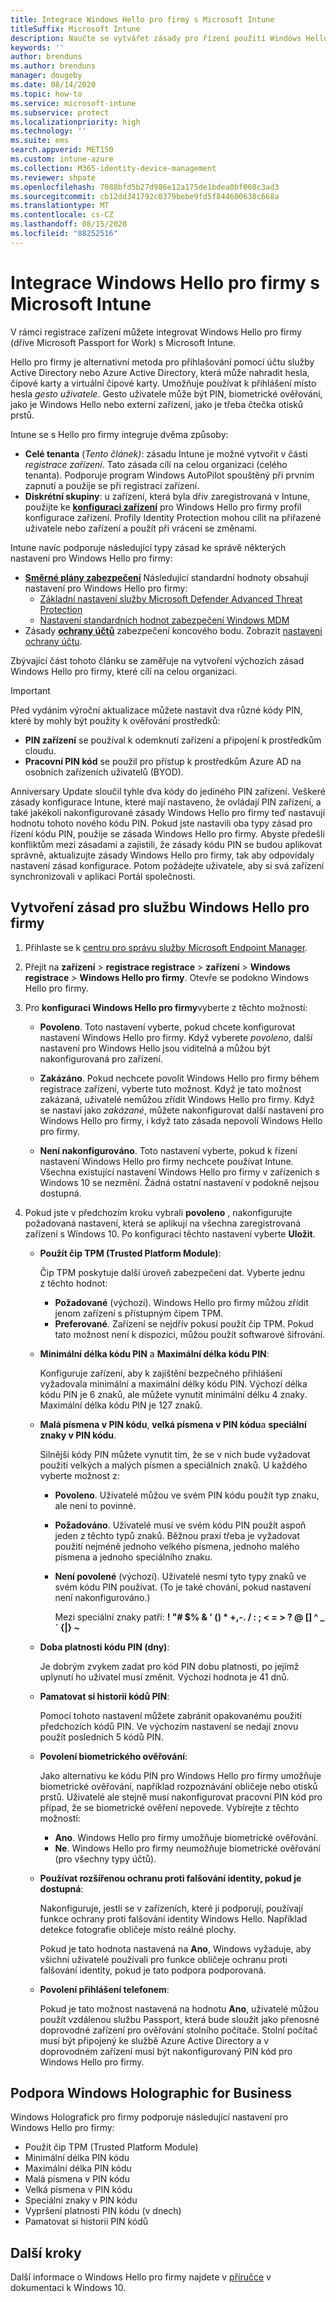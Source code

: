 ```yaml
---
title: Integrace Windows Hello pro firmy s Microsoft Intune
titleSuffix: Microsoft Intune
description: Naučte se vytvářet zásady pro řízení použití Windows Hello pro firmy na spravovaných zařízeních během registrace zařízení.
keywords: ''
author: brenduns
ms.author: brenduns
manager: dougeby
ms.date: 08/14/2020
ms.topic: how-to
ms.service: microsoft-intune
ms.subservice: protect
ms.localizationpriority: high
ms.technology: ''
ms.suite: ems
search.appverid: MET150
ms.custom: intune-azure
ms.collection: M365-identity-device-management
ms.reviewer: shpate
ms.openlocfilehash: 7088bfd5b27d986e12a175de1bdea0bf060c3ad3
ms.sourcegitcommit: cb12dd341792c0379bebe9fd5f844600638c668a
ms.translationtype: MT
ms.contentlocale: cs-CZ
ms.lasthandoff: 08/15/2020
ms.locfileid: "88252516"
---
```

# <a name="integrate-windows-hello-for-business-with-microsoft-intune"></a>Integrace Windows Hello pro firmy s Microsoft Intune  

V rámci registrace zařízení můžete integrovat Windows Hello pro firmy (dříve Microsoft Passport for Work) s Microsoft Intune.

Hello pro firmy je alternativní metoda pro přihlašování pomocí účtu služby Active Directory nebo Azure Active Directory, která může nahradit hesla, čipové karty a virtuální čipové karty. Umožňuje používat k přihlášení místo hesla *gesto uživatele*. Gesto uživatele může být PIN, biometrické ověřování, jako je Windows Hello nebo externí zařízení, jako je třeba čtečka otisků prstů.

Intune se s Hello pro firmy integruje dvěma způsoby:

- **Celé tenanta** (*Tento článek)*: zásadu Intune je možné vytvořit v části *registrace zařízení*. Tato zásada cílí na celou organizaci (celého tenanta). Podporuje program Windows AutoPilot spouštěný při prvním zapnutí a použije se při registraci zařízení.
- **Diskrétní skupiny**: u zařízení, která byla dřív zaregistrovaná v Intune, použijte ke [**konfiguraci zařízení**](../protect/identity-protection-configure.md) pro Windows Hello pro firmy profil konfigurace zařízení. Profily Identity Protection mohou cílit na přiřazené uživatele nebo zařízení a použít při vrácení se změnami.

Intune navíc podporuje následující typy zásad ke správě některých nastavení pro Windows Hello pro firmy:

- [**Směrné plány zabezpečení**](../protect/security-baselines.md) Následující standardní hodnoty obsahují nastavení pro Windows Hello pro firmy:
  - [Základní nastavení služby Microsoft Defender Advanced Threat Protection](../protect/security-baseline-settings-defender-atp.md#windows-hello-for-business)
  - [Nastavení standardních hodnot zabezpečení Windows MDM](../protect/security-baseline-settings-mdm-all.md#windows-hello-for-business)
- Zásady [**ochrany účtů**](../protect/endpoint-security-account-protection-policy.md) zabezpečení koncového bodu. Zobrazit [nastavení ochrany účtu](../protect/endpoint-security-account-protection-profile-settings.md#account-protection).

Zbývající část tohoto článku se zaměřuje na vytvoření výchozích zásad Windows Hello pro firmy, které cílí na celou organizaci.

> [!IMPORTANT]
> Před vydáním výroční aktualizace můžete nastavit dva různé kódy PIN, které by mohly být použity k ověřování prostředků:
>
> - **PIN zařízení** se používal k odemknutí zařízení a připojení k prostředkům cloudu.
> - **Pracovní PIN kód** se použil pro přístup k prostředkům Azure AD na osobních zařízeních uživatelů (BYOD).
>
> Anniversary Update sloučil tyhle dva kódy do jediného PIN zařízení.
> Veškeré zásady konfigurace Intune, které mají nastaveno, že ovládají PIN zařízení, a také jakékoli nakonfigurované zásady Windows Hello pro firmy teď nastavují hodnotu tohoto nového kódu PIN.
> Pokud jste nastavili oba typy zásad pro řízení kódu PIN, použije se zásada Windows Hello pro firmy.
> Abyste předešli konfliktům mezi zásadami a zajistili, že zásady kódu PIN se budou aplikovat správně, aktualizujte zásady Windows Hello pro firmy, tak aby odpovídaly nastavení zásad konfigurace. Potom požádejte uživatele, aby si svá zařízení synchronizovali v aplikaci Portál společnosti.

## <a name="create-a-windows-hello-for-business-policy"></a>Vytvoření zásad pro službu Windows Hello pro firmy

1. Přihlaste se k [centru pro správu služby Microsoft Endpoint Manager](https://go.microsoft.com/fwlink/?linkid=2109431).

2. Přejít na **zařízení**  >   **registrace registrace**  >  **zařízení**  >  **Windows registrace**  >  **Windows Hello pro firmy**. Otevře se podokno Windows Hello pro firmy.

3. Pro **konfiguraci Windows Hello pro firmy**vyberte z těchto možností:

   - **Povoleno**. Toto nastavení vyberte, pokud chcete konfigurovat nastavení Windows Hello pro firmy.  Když vyberete *povoleno*, další nastavení pro Windows Hello jsou viditelná a můžou být nakonfigurovaná pro zařízení.

   - **Zakázáno**. Pokud nechcete povolit Windows Hello pro firmy během registrace zařízení, vyberte tuto možnost. Když je tato možnost zakázaná, uživatelé nemůžou zřídit Windows Hello pro firmy. Když se nastaví jako *zakázané*, můžete nakonfigurovat další nastavení pro Windows Hello pro firmy, i když tato zásada nepovolí Windows Hello pro firmy.

   - **Není nakonfigurováno**. Toto nastavení vyberte, pokud k řízení nastavení Windows Hello pro firmy nechcete používat Intune. Všechna existující nastavení Windows Hello pro firmy v zařízeních s Windows 10 se nezmění. Žádná ostatní nastavení v podokně nejsou dostupná.

4. Pokud jste v předchozím kroku vybrali **povoleno** , nakonfigurujte požadovaná nastavení, která se aplikují na všechna zaregistrovaná zařízení s Windows 10. Po konfiguraci těchto nastavení vyberte **Uložit**.

   - **Použít čip TPM (Trusted Platform Module)**:

     Čip TPM poskytuje další úroveň zabezpečení dat. Vyberte jednu z těchto hodnot:

     - **Požadované** (výchozí). Windows Hello pro firmy můžou zřídit jenom zařízení s přístupným čipem TPM.
     - **Preferované**. Zařízení se nejdřív pokusí použít čip TPM. Pokud tato možnost není k dispozici, můžou použít softwarové šifrování.

   - **Minimální délka kódu PIN** a **Maximální délka kódu PIN**:

     Konfiguruje zařízení, aby k zajištění bezpečného přihlášení vyžadovala minimální a maximální délky kódu PIN. Výchozí délka kódu PIN je 6 znaků, ale můžete vynutit minimální délku 4 znaky. Maximální délka kódu PIN je 127 znaků.

   - **Malá písmena v PIN kódu**, **velká písmena v PIN kódu**a **speciální znaky v PIN kódu**.

     Silnější kódy PIN můžete vynutit tím, že se v nich bude vyžadovat použití velkých a malých písmen a speciálních znaků. U každého vyberte možnost z:

     - **Povoleno**. Uživatelé můžou ve svém PIN kódu použít typ znaku, ale není to povinné.

     - **Požadováno**. Uživatelé musí ve svém kódu PIN použít aspoň jeden z těchto typů znaků. Běžnou praxí třeba je vyžadovat použití nejméně jednoho velkého písmena, jednoho malého písmena a jednoho speciálního znaku.

     - **Není povolené** (výchozí). Uživatelé nesmí tyto typy znaků ve svém kódu PIN používat. (To je také chování, pokud nastavení není nakonfigurováno.)

       Mezi speciální znaky patří: **! "# $% &amp; ' () &#42; +,-. / : ; &lt; = &gt; ? @ [\] ^ _ &#96; {&#124;} ~**

   - **Doba platnosti kódu PIN (dny)**:

     Je dobrým zvykem zadat pro kód PIN dobu platnosti, po jejímž uplynutí ho uživatel musí změnit. Výchozí hodnota je 41 dnů.

   - **Pamatovat si historii kódů PIN**:

     Pomocí tohoto nastavení můžete zabránit opakovanému použití předchozích kódů PIN. Ve výchozím nastavení se nedají znovu použít posledních 5 kódů PIN.

   - **Povolení biometrického ověřování**:

     Jako alternativu ke kódu PIN pro Windows Hello pro firmy umožňuje biometrické ověřování, například rozpoznávání obličeje nebo otisků prstů. Uživatelé ale stejně musí nakonfigurovat pracovní PIN kód pro případ, že se biometrické ověření nepovede. Vybírejte z těchto možností:

     - **Ano**. Windows Hello pro firmy umožňuje biometrické ověřování.
     - **Ne**. Windows Hello pro firmy neumožňuje biometrické ověřování (pro všechny typy účtů).

   - **Používat rozšířenou ochranu proti falšování identity, pokud je dostupná**:

     Nakonfiguruje, jestli se v zařízeních, které ji podporují, používají funkce ochrany proti falšování identity Windows Hello. Například detekce fotografie obličeje místo reálné plochy.

     Pokud je tato hodnota nastavená na **Ano**, Windows vyžaduje, aby všichni uživatelé používali pro funkce obličeje ochranu proti falšování identity, pokud je tato podpora podporovaná.

   - **Povolení přihlášení telefonem**:

     Pokud je tato možnost nastavená na hodnotu **Ano**, uživatelé můžou použít vzdálenou službu Passport, která bude sloužit jako přenosné doprovodné zařízení pro ověřování stolního počítače. Stolní počítač musí být připojený ke službě Azure Active Directory a v doprovodném zařízení musí být nakonfigurovaný PIN kód pro Windows Hello pro firmy.

## <a name="windows-holographic-for-business-support"></a>Podpora Windows Holographic for Business

Windows Holografick pro firmy podporuje následující nastavení pro Windows Hello pro firmy:

- Použít čip TPM (Trusted Platform Module)
- Minimální délka PIN kódu
- Maximální délka PIN kódu
- Malá písmena v PIN kódu
- Velká písmena v PIN kódu
- Speciální znaky v PIN kódu
- Vypršení platnosti PIN kódu (v dnech)
- Pamatovat si historii PIN kódů

## <a name="next-steps"></a>Další kroky

Další informace o Windows Hello pro firmy najdete v [příručce](https://technet.microsoft.com/library/mt589441.aspx) v dokumentaci k Windows 10.
